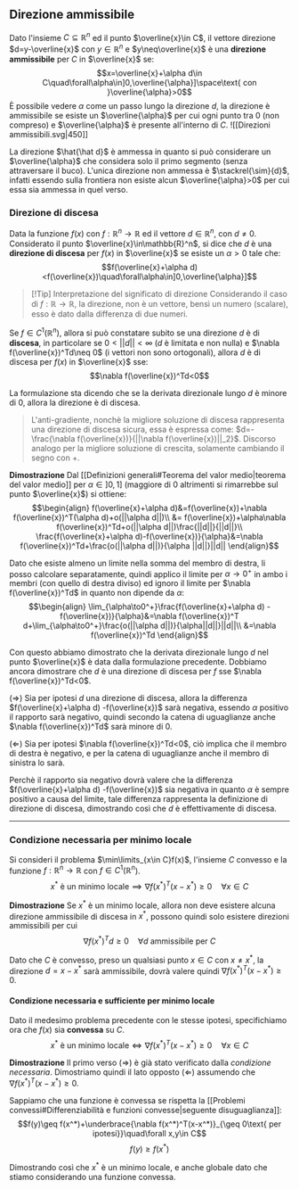 ## Direzione ammissibile
Dato l'insieme $C\subseteq \mathbb{R}^n$ ed il punto $\overline{x}\in C$, il vettore direzione $d=y-\overline{x}$ con $y\in\mathbb{R}^n$ e $y\neq\overline{x}$ è una **direzione ammissibile** per $C$ in $\overline{x}$ se:
$$x=\overline{x}+\alpha d\in C\quad\forall\alpha\in]0,\overline{\alpha}]\space\text{ con }\overline{\alpha}>0$$
È possibile vedere $\alpha$ come un passo lungo la direzione $d$, la direzione è ammissibile se esiste un $\overline{\alpha}$ per cui ogni punto tra $0$ (non compreso) e $\overline{\alpha}$ è presente all'interno di $C$.
![[Direzioni ammissibili.svg|450]]

La direzione $\hat{\hat d}$ è ammessa in quanto si può considerare un $\overline{\alpha}$ che considera solo il primo segmento (senza attraversare il buco).
L'unica direzione non ammessa è $\stackrel{\sim}{d}$, infatti essendo sulla frontiera non esiste alcun $\overline{\alpha}>0$ per cui essa sia ammessa in quel verso.

### Direzione di discesa
Data la funzione $f(x)$ con $f:\mathbb{R}^n\to\mathbb{R}$ ed il vettore $d\in\mathbb{R}^n$, con $d\neq 0$.
Considerato il punto $\overline{x}\in\mathbb{R}^n$, si dice che $d$ è una **direzione di discesa** per $f(x)$ in $\overline{x}$ se esiste un $\alpha>0$ tale che:
$$f(\overline{x}+\alpha d)<f(\overline{x})\quad\forall\alpha\in]0,\overline{\alpha}]$$


>[!Tip] Interpretazione del significato di direzione
>Considerando il caso di $f:\mathbb{R}\to\mathbb{R}$, la direzione, non è un vettore, bensì un numero (scalare), esso è dato dalla differenza di due numeri.

Se $f\in C^1(\mathbb{R}^n)$, allora si può constatare subito se una direzione $d$ è di **discesa**, in particolare se $0<||d||<\infty$ ($d$ è limitata e non nulla) e $\nabla f(\overline{x})^Td\neq 0$ (i vettori non sono ortogonali), allora $d$ è di discesa per $f(x)$ in $\overline{x}$ sse:
$$\nabla f(\overline{x})^Td<0$$

La formulazione sta dicendo che se la derivata direzionale lungo $d$ è minore di $0$, allora la direzione è di discesa.

>L'anti-gradiente, nonchè la migliore soluzione di discesa rappresenta una direzione di discesa sicura, essa è espressa come: $d=-\frac{\nabla f(\overline{x})}{||\nabla f(\overline{x})||_2}$.
>Discorso analogo per la migliore soluzione di crescita, solamente cambiando il segno con $+$.

**Dimostrazione**
Dal [[Definizioni generali#Teorema del valor medio|teorema del valor medio]] per $\alpha\in]0,1]$ (maggiore di $0$ altrimenti si rimarrebbe sul punto $\overline{x}$) si ottiene:
$$\begin{align}
f(\overline{x}+\alpha d)&=f(\overline{x})+\nabla f(\overline{x})^T(\alpha d)+o(||\alpha d||)\\
&= f(\overline{x})+\alpha\nabla f(\overline{x})^Td+o(||\alpha d||)\frac{||d||}{||d||}\\
\frac{f(\overline{x}+\alpha d)-f(\overline{x})}{\alpha}&=\nabla f(\overline{x})^Td+\frac{o(||\alpha d||)}{\alpha ||d||}||d||
\end{align}$$

Dato che esiste almeno un limite nella somma del membro di destra, li posso calcolare separatamente, quindi applico il limite per $\alpha\to0^+$ in ambo i membri (con quello di destra diviso) ed ignoro il limite per $\nabla f(\overline{x})^Td$ in quanto non dipende da $\alpha$:
$$\begin{align}
\lim_{\alpha\to0^+}\frac{f(\overline{x}+\alpha d) -f(\overline{x})}{\alpha}&=\nabla f(\overline{x})^T d+\lim_{\alpha\to0^+}\frac{o(||\alpha d||)}{\alpha||d||}||d||\\
&=\nabla f(\overline{x})^Td
\end{align}$$

Con questo abbiamo dimostrato che la derivata direzionale lungo $d$ nel punto $\overline{x}$ è data dalla formulazione precedente.
Dobbiamo ancora dimostrare che $d$ è una direzione di discesa per $f$ sse $\nabla f(\overline{x})^Td<0$.

($\Rightarrow$)
Sia per ipotesi $d$ una direzione di discesa, allora la differenza $f(\overline{x}+\alpha d) -f(\overline{x})$ sarà negativa, essendo $\alpha$ positivo il rapporto sarà negativo, quindi secondo la catena di uguaglianze anche $\nabla f(\overline{x})^Td$ sarà minore di $0$.

($\Leftarrow$)
Sia per ipotesi $\nabla f(\overline{x})^Td<0$, ciò implica che il membro di destra è negativo, e per la catena di uguaglianze anche il membro di sinistra lo sarà.

Perchè il rapporto sia negativo dovrà valere che la differenza $f(\overline{x}+\alpha d) -f(\overline{x})$ sia negativa in quanto $\alpha$ è sempre positivo a causa del limite, tale differenza rappresenta la definizione di direzione di discesa, dimostrando così che $d$ è effettivamente di discesa.

---
### Condizione necessaria per minimo locale
Si consideri il problema $\min\limits_{x\in C}f(x)$, l'insieme $C$ convesso e la funzione  $f:\mathbb{R}^n\to\mathbb{R}$ con $f\in C^1(\mathbb{R}^n$).
$$x^*\text{ è un  minimo locale}\implies\nabla f(x^*)^T(x-x^*)\geq 0\quad\forall x\in C$$

**Dimostrazione**
Se $x^*$ è un minimo locale, allora non deve esistere alcuna direzione ammissibile di discesa in $x^*$, possono quindi solo esistere direzioni ammissibili per cui
$$\nabla f(x^*)^Td\geq 0\quad\forall d\text{ ammissibile per }C$$

Dato che $C$ è convesso, preso un qualsiasi punto $x\in C$ con $x\neq x^*$, la direzione $d=x-x^*$ sarà ammissibile, dovrà valere quindi $\nabla f(x^*)^T(x-x^*)\geq 0$.

#### Condizione necessaria e sufficiente per minimo locale
Dato il medesimo problema precedente con le stesse ipotesi, specifichiamo ora che $f(x)$ sia **convessa** su $C$.
$$x^*\text{ è un  minimo locale}\iff\nabla f(x^*)^T(x-x^*)\geq 0\quad\forall x\in C$$

**Dimostrazione**
Il primo verso ($\Rightarrow$) è già stato verificato dalla _condizione necessaria_.
Dimostriamo quindi il lato opposto ($\Leftarrow$) assumendo che $\nabla f(x^*)^T(x-x^*)\geq 0$.

Sappiamo che una funzione è convessa se rispetta la [[Problemi convessi#Differenziabilità e funzioni convesse|seguente disuguaglianza]]:
$$f(y)\geq f(x^*)+\underbrace{\nabla f(x^*)^T(x-x^*)}_{\geq 0\text{ per ipotesi}}\quad\forall x,y\in C$$
$$f(y)\geq f(x^*)$$

Dimostrando così che $x^*$ è un minimo locale, e anche globale dato che stiamo considerando una funzione convessa.